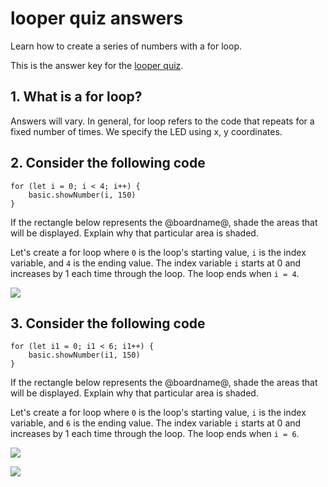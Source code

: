 # looper quiz answers

Learn how to create a series of numbers with a for loop.

This is the answer key for the [looper quiz](/lessons/looper/quiz).

## 1. What is a for loop?

Answers will vary. In general, for loop refers to the code that repeats for a fixed number of times. We specify the LED using x, y coordinates.

## 2. Consider the following code

```blocks
for (let i = 0; i < 4; i++) {
    basic.showNumber(i, 150)
}
```

If the rectangle below represents the @boardname@, shade the areas that will be displayed. Explain why that particular area is shaded.

Let's create a for loop where `0` is the loop's starting value, `i` is the index variable, and `4` is the ending value. The index variable `i` starts at 0 and increases by 1 each time through the loop. The loop ends when `i = 4`.

![](/static/mb/lessons/looper-0.png)

## 3. Consider the following code

```blocks
for (let i1 = 0; i1 < 6; i1++) {
    basic.showNumber(i1, 150)
}
```

If the rectangle below represents the @boardname@, shade the areas that will be displayed. Explain why that particular area is shaded.

Let's create a for loop where `0` is the loop's starting value, `i` is the index variable, and `6` is the ending value. The index variable `i` starts at 0 and increases by 1 each time through the loop. The loop ends when `i = 6`.

![](/static/mb/lessons/looper-0.png)

![](/static/mb/lessons/looper-1.png)

